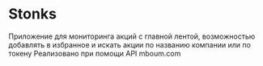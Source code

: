 # Stonks
Приложение для мониторинга акций с главной лентой, возможностью добавлять в избранное и искать акции по названию компании или по токену
Реализовано при помощи API mboum.com
